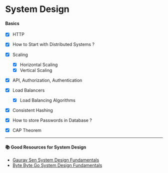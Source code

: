 # System Design


#### Basics

- [X] HTTP
- [X] How to Start with Distributed Systems ?

- [X] Scaling
    - [X] Horizontal Scaling
    - [X] Vertical Scaling

- [X] API, Authorization, Authentication 
- [X] Load Balancers
    - [X]  Load Balancing Algorithms

- [X] Consistent Hashing 
- [X] How to store Passwords in Database ?
- [X] CAP Theorem



---

####  📚 Good Resources for System Design 

- [Gaurav Sen System Design Fundamentals](https://www.youtube.com/watch?v=xpDnVSmNFX0&list=PLMCXHnjXnTnvo6alSjVkgxV-VH6EPyvoX)
- [Byte Byte Go System Design Fundamentals](https://www.youtube.com/watch?v=5TRFpFBccQM&list=PLCRMIe5FDPse7NNmQP5UziLjXjkHW3gqA)
